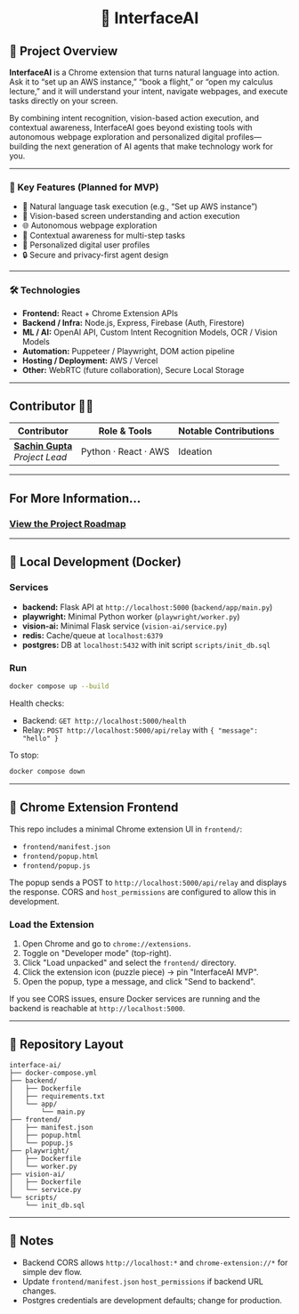<h1 align="center">🤖 InterfaceAI</h1>

## 🚀 Project Overview

**InterfaceAI** is a Chrome extension that turns natural language into action.  
Ask it to “set up an AWS instance,” “book a flight,” or “open my calculus lecture,” and it will understand your intent, navigate webpages, and execute tasks directly on your screen.  

By combining intent recognition, vision-based action execution, and contextual awareness, InterfaceAI goes beyond existing tools with autonomous webpage exploration and personalized digital profiles—building the next generation of AI agents that make technology work for you.

---

### 🔑 Key Features (Planned for MVP)
- 💬 Natural language task execution (e.g., “Set up AWS instance”)
- 👀 Vision-based screen understanding and action execution
- 🌐 Autonomous webpage exploration
- 🧠 Contextual awareness for multi-step tasks
- 🪪 Personalized digital user profiles
- 🔒 Secure and privacy-first agent design

---

### 🛠️ Technologies
- **Frontend:** React + Chrome Extension APIs
- **Backend / Infra:** Node.js, Express, Firebase (Auth, Firestore)
- **ML / AI:** OpenAI API, Custom Intent Recognition Models, OCR / Vision Models
- **Automation:** Puppeteer / Playwright, DOM action pipeline
- **Hosting / Deployment:** AWS / Vercel
- **Other:** WebRTC (future collaboration), Secure Local Storage

---

## Contributor 👨‍💻

| Contributor                                                                 | Role & Tools                                                                                          | Notable Contributions                                                   |
| ---------------------------------------------------------------------------- | ------------------------------------------------------------------------------------------------------ | ------------------------------------------------------------------------ |
| [**Sachin Gupta**](https://github.com/your-github) <br/><i>Project Lead</i> | Python · React · AWS | Ideation |

---

## For More Information...
### [View the Project Roadmap](./PROJECT-ROADMAP.md)

---

## 🧪 Local Development (Docker)

### Services
- **backend:** Flask API at `http://localhost:5000` (`backend/app/main.py`)
- **playwright:** Minimal Python worker (`playwright/worker.py`)
- **vision-ai:** Minimal Flask service (`vision-ai/service.py`)
- **redis:** Cache/queue at `localhost:6379`
- **postgres:** DB at `localhost:5432` with init script `scripts/init_db.sql`

### Run
```bash
docker compose up --build
```

Health checks:
- Backend: `GET http://localhost:5000/health`
- Relay: `POST http://localhost:5000/api/relay` with `{ "message": "hello" }`

To stop:
```bash
docker compose down
```

---

## 🧩 Chrome Extension Frontend

This repo includes a minimal Chrome extension UI in `frontend/`:
- `frontend/manifest.json`
- `frontend/popup.html`
- `frontend/popup.js`

The popup sends a POST to `http://localhost:5000/api/relay` and displays the response. CORS and `host_permissions` are configured to allow this in development.

### Load the Extension
1. Open Chrome and go to `chrome://extensions`.
2. Toggle on "Developer mode" (top-right).
3. Click "Load unpacked" and select the `frontend/` directory.
4. Click the extension icon (puzzle piece) → pin "InterfaceAI MVP".
5. Open the popup, type a message, and click "Send to backend".

If you see CORS issues, ensure Docker services are running and the backend is reachable at `http://localhost:5000`.

---

## 📁 Repository Layout

```
interface-ai/
├── docker-compose.yml
├── backend/
│   ├── Dockerfile
│   ├── requirements.txt
│   └── app/
│       └── main.py
├── frontend/
│   ├── manifest.json
│   ├── popup.html
│   └── popup.js
├── playwright/
│   ├── Dockerfile
│   └── worker.py
├── vision-ai/
│   ├── Dockerfile
│   └── service.py
└── scripts/
    └── init_db.sql
```

---

## 🧰 Notes
- Backend CORS allows `http://localhost:*` and `chrome-extension://*` for simple dev flow.
- Update `frontend/manifest.json` `host_permissions` if backend URL changes.
- Postgres credentials are development defaults; change for production.
